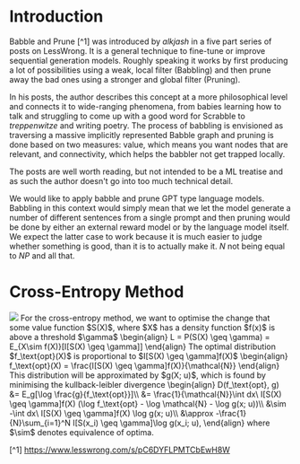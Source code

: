 # Introduction
Babble and Prune [^1] was introduced by *alkjash* in a five part series of posts on LessWrong. It is a general technique to fine-tune or improve sequential generation models. Roughly speaking it works by first producing a lot of possibilities using a weak, local filter (Babbling) and then prune away the bad ones using a stronger and global filter (Pruning).

In his posts, the author describes this concept at a more philosophical level and connects it to wide-ranging phenomena, from babies learning how to talk and struggling to come up with a good word for Scrabble to *treppenwitze* and writing poetry. The process of babbling is envisioned as traversing a massive implicitly represented Babble graph and pruning is done based on two measures: value, which means you want nodes that are relevant, and connectivity, which helps the babbler not get trapped locally.

The posts are well worth reading, but not intended to be a ML treatise and as such the author doesn't go into too much technical detail.

We would like to apply babble and prune GPT type language models. Babbling in this context would simply mean that we let the model generate a number of different sentences from a single prompt and then pruning would be done by either an external reward model or by the language model itself. We expect the latter case to work because it is much easier to judge whether something is good, than it is to actually make it. $N$ not being equal to $NP$ and all that.

# Cross-Entropy Method
<img src="https://render.githubusercontent.com/render/math?math=e^{i \pi} = -1">
For the cross-entropy method, we want to optimise the change that some value function $S(X)$, where $X$ has a density function $f(x)$ is above a threshold $\gamma$
\begin{align}
    L = P(S(X) \geq \gamma) = E_{X\sim f(X)}[I[S(X) \geq \gamma]]
\end{align}
The optimal distribution $f_\text{opt}(X)$ is proportional to $I[S(X) \geq \gamma]f(X)$
\begin{align}
    f_\text{opt}(X) = \frac{I[S(X) \geq \gamma]f(X)}{\mathcal{N}}
\end{align}
This distribution will be approximated by $g(X; u)$, which is found by minimising the kullback-leibler divergence
\begin{align}
    D(f_\text{opt}, g) &= E_g[\log \frac{g}{f_\text{opt}}]\\
    &= \frac{1}{\mathcal{N}}\int dx\ I[S(X) \geq \gamma]f(X) (\log f_\text{opt} - \log \mathcal{N} - \log g(x; u))\\
    &\sim -\int dx\ I[S(X) \geq \gamma]f(X) \log g(x; u)\\
    &\approx -\frac{1}{N}\sum_{i=1}^N I[S(x_i) \geq \gamma]\log g(x_i; u),
\end{align}
where $\sim$ denotes equivalence of optima.

[^1] https://www.lesswrong.com/s/pC6DYFLPMTCbEwH8W
